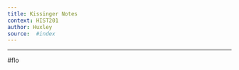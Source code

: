 ```yaml
---
title: Kissinger Notes 
context: HIST201
author: Huxley 
source:  #index
---
```


---

#flo 





























